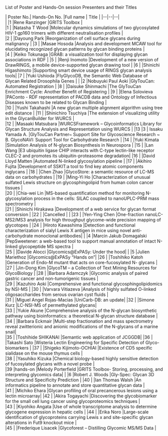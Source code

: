 
List of Poster and Hands-On session Presenters and their Titles


| Poster No.|	Hands-On No.	|Full name	| Title |
|--|--|--|	 	 
| 	|1	|Rene  Ranzinger	|GRITS Toolbox		|		
|1	| 	|Natasha T Wood	|Molecular dynamics simulations of two glycosylated HIV-1 gp160 trimers with different neutralisation profiles		|		
|2	| 	|Dayoung  Park	|Reorganization of cell surface glycans during malignancy				|
|3	| 	|Masae  Hosoda	|Analysis and development MCAW tool for elucidating recognized glycan patterns by glycan binding proteins		|		
|4	| 	|Keiko  Tokunaga	|GRAB: a visualization tool for displaying glycan associations in RDF				|
|5	| 	|Renji  Inomoto	|Development of a new version of DrawRINGS, a mobile device-supported glycan drawing tool				|
|6	| 	|Shinichi  Higashimoto	|Supporting smart device usage of RINGS glycan analysis tools|
|7	| 	|Yuki  Ushioda	|FlyGlycoDB, the Semantic Web Database of Glycan Related Drosophila Genes				|
| 	|2	|Nobuyuki Paul Aoki	|GlyTouCan: Automated Registration				|
|8	| 	|Daisuke  Shinmachi	|The GlyTouCan Enrichment Cycle: Another Benefit of Registering				|
|9	| 	|Elena  Solovieva	|PAConto - RDF representation of PACDB data and Ontology of Infectious Diseases known to be related to Glycan Binding	|			
|10	| 	|Yushi  Takahashi	|A new glycan multiple alignment algorithm using tree edit distance				|
|11	| 	|Shinichiro  Tsuchiya	|The extension of visualizing utility in the GlycanBuilder for WURCS		|		
|12	| 	|Masaaki  Matsubara	|WURCSFramework – Glycoinformatics Library for Glycan Structure Analysis and Representation using WURCS				|
|13	|3	| Issaku Yamada	A. |GlyTouCan Partner~ Support Site for Glycoscience Research ~ B. GlycoNAVI: Support Tool for Carbohydrate Research |
|14	 |	|Yuki  Kimata	|Simulation Analysis of N-glycan Biosynthesis in Neurospora				|
|15	| 	|Lan  Wang	|E3 ubiquitin ligase CHIP interacts with C-type lectin-like receptor CLEC-2 and promotes its ubiquitin-proteasome degradation|
|16	| 	|David Lloyd Matten	|Automated N-linked glycosylation pipeline				|
|17	 |	|Akihiro  Fujita	|Development of SSKIT:a tool to find key atomic components inglycans				|
|18	| 	|Chen  Zhao	|GlycoStore: a semantic resource of LC-MS data on carbohydrates				|
|19	| 	|Ming-Yi  Ho	|Characterization of unusual sulfated Lewis structure on glycosphingolipid from human colon cancer tissues		|		
|20	| 	|Chia-wei  Lin	|MS-based quantification method for monitoring N-glycosylation process in the cells: SILAC coupled to nanoUPLC-PRM mass spectrometry	|			
|21	| 	|Shinichi  Hirakawa	|Development of a web service for glycan format conversion				|
|22	| 	|Cancelled	 	 |			|
|23	| 	|Yen-Ying  Chen	|One-fraction nanoLC-MS2/MS3 analysis for high throughput glycome-wide precision mapping of glycotopes				|
|24	| 	|Hiroto  Kawashima	|Detection and functional characterization of sialyl Lewis X antigen in mice using novel anti-carbohydrate monoclonal antibodies|
| 	|4	|Marcin Jakub Domagalski	|PepSweetener: a web-based tool to support manual annotation of intact N-linked glycopeptide MS spectra			|	
|25	| 	|Davide  Alocci	|Glycomics@ExPASy: Under the hood|
| 	|5	|Julien  Mariethoz	|Glycomics@ExPASy “Hands on”|
|26	| 	|Toshihiko  Katoh	|Generation of Endo-M mutant that acts on core-fucosylated N- glycans				|
|27	| 	|Jin-Dong  Kim	|GlycoTM – a Collection of Text Mining Resources for GlycoBiology				|
|28	| 	|Barbara  Adamczyk	|Glycomic analysis of paired gastric cancer and non-tumorigenic tissues		|		
|29	| 	|Kazuhiro Aoki	|Comprehensive and functional glycosphingolipidomics by NSI-MS				|
|30	| 	|Varvara  Vitiazeva	|Analysis of highly sulfated O-linked oligosaccharides from serous ovarian cyst fluids			|	
|31	| 	|Miguel Angel Rojas-Macias	|UniCarb-DB: an update|
|32	| 	|Simone  Kurz	|LC-NSI-MS of permethylated glycans|				
|33	| 	|Yukie  Akune	|Comprehensive analysis of the N-glycan biosynthetic pathway using bioinformatics: a theoretical N-glycan structure database	|			
|34	| 	|Barbara  Eckmair	|Multi-step fractionation and mass spectrometry reveal zwitterionic and anionic modifications of the N-glycans of a marine snail|				
|35	| 	|Toshihide  SHIKANAI	|Semantic web application of JCGGDB|
|36	| 	|Takashi  Sato	|Wisteria Lectin Engineering for Specific Detection of Glyco-biomarkers				|
|37	| 	|Shigeko  Kijimoto-OCHIAI	|Existence of CD5 specific sialidase on the mouse thymus cells 			|	
|38	| 	|Yasuhiko  Kizuka	|Chemical biology-based highly sensitive detection of fucosylated glycans with a novel probe			|	
|39	|hands-on	|Melody  Porterfield	|GRITS Toolbox- Storing, processing, and interpreting glycomics data|
| 	|6	|Robert J. Woods	|Gly-Spec: Glycan 3D Structure and Specificity Prediction				|
|40	| 	|Ian Thomas Walsh	|An informatics pipeline to annotate and store quantitative glycan data	|			
|41	| 	|Michiko  Ehara	|Glycan profiling of oral precancerous lesions using a lectin microarray|
|42	| 	|Akira  Togayachi	|Discovering the glycobiomarker for the small cell lung cancer using glycoproteomics techniques			|	
|43	| 	|Kiyohiko  Angata	|Use of whole transcriptome analysis to determine glycogene expression in hepatic cells				|
|44	| 	|Erika  Noro	|Large-scale identification of glycoproteins carrying Lewis x and site-specific glycan alterations in Fut9 knockout mice	|			
|45	| 	|Frederique  Lisacek	|Glycoforest – Distilling Glycomic MS/MS Data				|

